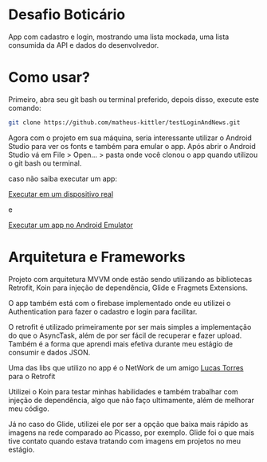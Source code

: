 # Desafio Boticário

App com cadastro e login, mostrando uma lista mockada, uma lista consumida da API e dados do desenvolvedor.

# Como usar?

Primeiro, abra seu git bash ou terminal preferido, depois disso, execute este comando:

```bash
git clone https://github.com/matheus-kittler/testLoginAndNews.git
```


Agora com o projeto em sua máquina, seria interessante utilizar o Android Studio para ver os fonts e também para emular o app.
Após abrir o Android Studio vá em File > Open... > pasta onde você clonou o app quando utilizou o git bash ou terminal.

caso não saiba executar um app:


[Executar em um dispositivo real](https://developer.android.com/training/basics/firstapp/running-app?hl=pt-br)

e

[Executar um app no Android Emulator](https://developer.android.com/studio/run/emulator?hl=pt-br)

# Arquitetura e Frameworks

Projeto com arquitetura MVVM onde estão sendo utilizando as bibliotecas Retrofit, Koin para injeção de dependência, Glide e Fragmets Extensions.

O app também está com o firebase implementado onde eu utilizei o Authentication para fazer o cadastro e login para facilitar.


O retrofit é utilizado primeiramente por ser mais simples a implementação do que o AsyncTask, além de por ser fácil de recuperar e fazer upload.
Também é a forma que aprendi mais efetiva durante meu estágio de consumir e dados JSON.

Uma das libs que utilizo no app é o NetWork de um amigo [Lucas Torres](https://github.com/LTMezzari/kotlin-network) para o Retrofit

Utilizei o Koin para testar minhas habilidades e também trabalhar com injeção de dependência, algo que não faço ultimamente, além de melhorar meu código.

Já no caso do Glide, utilizei ele por ser a opção que baixa mais rápido as imagens na rede comparado ao Picasso, por exemplo.
Glide foi o que mais tive contato quando estava tratando com imagens em projetos no meu estágio.

